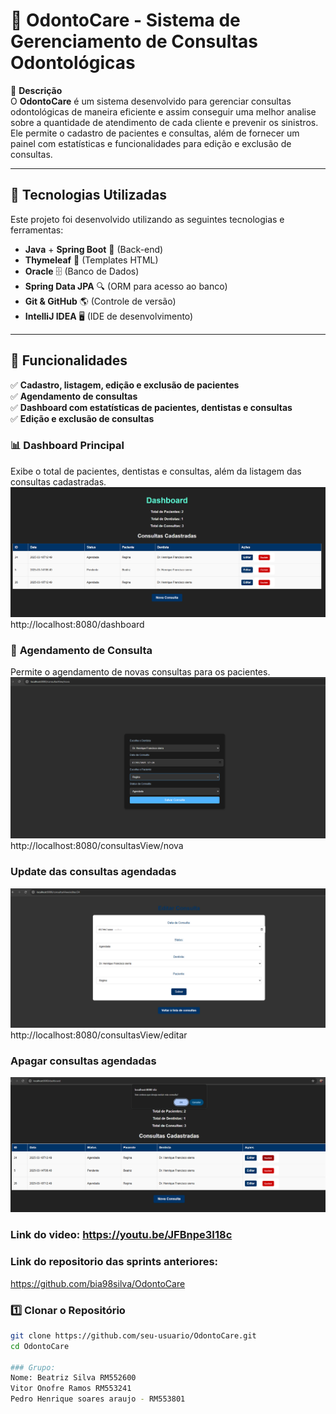 # 🦷 OdontoCare - Sistema de Gerenciamento de Consultas Odontológicas  

📌 **Descrição**  
O **OdontoCare** é um sistema desenvolvido para gerenciar consultas odontológicas de maneira eficiente e assim conseguir uma melhor analise sobre a quantidade de atendimento de cada cliente e prevenir os sinistros. Ele permite o cadastro de pacientes e consultas, além de fornecer um painel com estatísticas e funcionalidades para edição e exclusão de consultas.

---

## 🚀 Tecnologias Utilizadas  
Este projeto foi desenvolvido utilizando as seguintes tecnologias e ferramentas:

- **Java** + **Spring Boot** 🚀 (Back-end)  
- **Thymeleaf** 🎨 (Templates HTML)  
- **Oracle** 🗄 (Banco de Dados)  
- **Spring Data JPA** 🔍 (ORM para acesso ao banco)   
- **Git & GitHub** 🌎 (Controle de versão)  
- **IntelliJ IDEA** 🖥 (IDE de desenvolvimento)  

---

## 🎯 Funcionalidades  
✅ **Cadastro, listagem, edição e exclusão de pacientes**  
✅ **Agendamento de consultas**  
✅ **Dashboard com estatísticas de pacientes, dentistas e consultas**  
✅ **Edição e exclusão de consultas**  

### 📊 **Dashboard Principal**  
Exibe o total de pacientes, dentistas e consultas, além da listagem das consultas cadastradas.  
![Dashboard](https://github.com/bia98silva/OdontoCare-mvcweb/blob/main/img/dashboard.PNG)
http://localhost:8080/dashboard

### 📅 **Agendamento de Consulta**  
Permite o agendamento de novas consultas para os pacientes.  
![Agendamento](https://github.com/bia98silva/OdontoCare-mvcweb/blob/main/img/consulta.PNG)
http://localhost:8080/consultasView/nova 

###  **Update das consultas agendadas**  
![update](https://github.com/bia98silva/OdontoCare-mvcweb/blob/main/img/editar.PNG)
http://localhost:8080/consultasView/editar


###  **Apagar consultas agendadas**
![delete](https://github.com/bia98silva/OdontoCare-mvcweb/blob/main/img/delete.PNG)

### Link do video: https://youtu.be/JFBnpe3I18c

### Link do repositorio das sprints anteriores: 
https://github.com/bia98silva/OdontoCare

### 1️⃣ **Clonar o Repositório**
```bash
git clone https://github.com/seu-usuario/OdontoCare.git
cd OdontoCare

### Grupo:
Nome: Beatriz Silva RM552600
Vitor Onofre Ramos RM553241
Pedro Henrique soares araujo - RM553801
